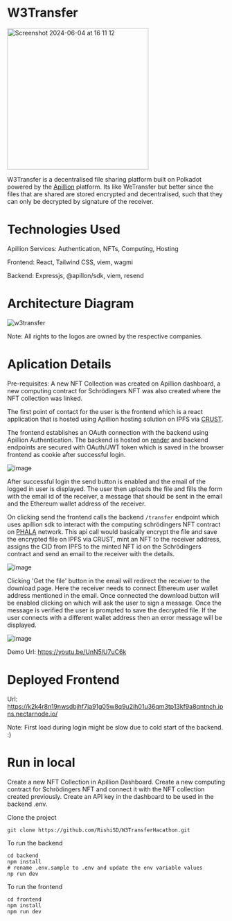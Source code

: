 # W3Transfer

<img width="326" alt="Screenshot 2024-06-04 at 16 11 12" src="https://github.com/RishiSD/W3TransferHacathon/assets/14894488/76eaeb10-c3da-4b34-aaa7-e824285dceed">



W3Transfer is a decentralised file sharing platform built on Polkadot powered by the [Apillion](https://apillon.io/) platform.
Its like WeTransfer but better since the files that are shared are stored encrypted and decentralised, such that they can only be decrypted by signature of the receiver.


# Technologies Used

Apillion Services: Authentication, NFTs, Computing, Hosting

Frontend: React, Tailwind CSS, viem, wagmi

Backend: Expressjs, @apillon/sdk, viem, resend

# Architecture Diagram
![w3transfer](https://github.com/RishiSD/W3TransferHacathon/assets/14894488/747e7e07-3835-4563-8287-417d931f7d80)

Note: All rights to the logos are owned by the respective companies.

# Aplication Details

Pre-requisites: A new NFT Collection was created on Apillion dashboard, a new computing contract for Schrödingers NFT was also created where the NFT collection was linked.

The first point of contact for the user is the frontend which is a react application that is hosted using Apillion hosting solution on IPFS via [CRUST](https://www.crust.network/).

The frontend establishes an OAuth connection with the backend using Apillion Authentication. The backend is hosted on [render](https://render.com/) and backend endpoints are secured with OAuth/JWT token which is saved in the browser frontend as cookie after successful login. 

![image](https://github.com/RishiSD/W3TransferHacathon/assets/14894488/a76fe3b7-504c-42ef-b22b-c81fbddb8241)

After successful login the send button is enabled and the email of the logged in user is displayed. The user then uploads the file and fills the form with the email id of the receiver, a message that should be sent in the email and the Ethereum wallet address of the receiver.

On clicking send the frontend calls the backend `/transfer` endpoint which uses apillion sdk to interact with the computing schrödingers NFT contract on [PHALA](https://phala.network/) network. This api call would basically encrypt the file and save the encrypted file on IPFS via CRUST, mint an NFT to the receiver address, assigns the CID from IPFS to the minted NFT id on the Schrödingers contract and send an email to the receiver with the details.

![image](https://github.com/RishiSD/W3TransferHacathon/assets/14894488/00bcfe09-19d3-404c-b59d-85330ba16e9e)

Clicking 'Get the file' button in the email will redirect the receiver to the download page. Here the receiver needs to connect Ethereum user wallet address mentioned in the email. Once connected the download button will be enabled clicking on which will ask the user to sign a message. Once the message is verified the user is prompted to save the decrypted file. If the user connects with a different wallet address then an error message will be displayed.

![image](https://github.com/RishiSD/W3TransferHacathon/assets/14894488/1a09e022-0c86-41ef-81a1-e6f182b46a00)

Demo Url: https://youtu.be/UnN5lU7uC6k

# Deployed Frontend

Url: https://k2k4r8n19nwsdbjhf7ja91g05w8q9u2ih01u36qm3tp13kf9a8qntnch.ipns.nectarnode.io/

Note: First load during login might be slow due to cold start of the backend. :)

# Run in local

Create a new NFT Collection in Apillion Dashboard. Create a new computing contract for Schrödingers NFT and connect it with the NFT collection created previously.
Create an API key in the dashboard to be used in the backend .env.

Clone the project

```
git clone https://github.com/RishiSD/W3TransferHacathon.git
```

To run the backend

```
cd backend
npm install
# rename .env.sample to .env and update the env variable values
np run dev
```

To run the frontend
```
cd frontend
npm install
npm run dev
```

